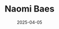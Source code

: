 ---
# Leave the homepage title empty to use the site title
title: "Naomi Baes"
date: 2025-04-05
type: landing

design:
  # Default section spacing
  spacing: "6rem"

sections:
  - block: resume-biography-3
    content:
      # Choose a user profile to display (a folder name within content/authors/)
      username: admin
      text: ""
      # Show a call-to-action button under your biography? (optional)
      button:
        text: CV
        url: /resume.pdf
    design:
      css_class: dark
      background:
        color: black
        image:
          # Add your image background to assets/media/.
          filename: stacked-peaks.svg
          filters:
            brightness: 0.7
          size: cover
          position: center
          parallax: false
  - block: markdown
    content:
      title: 'Research Program'
      subtitle: ''
      text: |-
        My research investigates how concepts change their meaning, focusing on mental health. With my PhD supervisors, I have developed a novel linguistic framework (**SIBling**) and measures to model lexical semantic change (LSC) along three dimensions that are typically overlooked by existing approaches.  

        **Key Contributions:**
        - **SIBling:** A theoretical model integrating insights from historical linguistics and psychology, reducing six types of LSC into three core dimensions: **Sentiment, Intensity, and Breadth (SIB)**. [[Prototype]](https://naomibaes.github.io/publication/journal-article_2024_acl_sibling/)
        - **SIB Toolkit:** Our computational implementation of SIBling, quantifying semantic change across SIB, plus related features (**salience** and **thematic content**). Designed for broad application across the social sciences and language domains (scientific, media, everyday).  
        - **LSC-Eval:** An evaluation framework that uses LLM-generated synthetic corpora to simulate *kinds* of LSC and validate LSC detection methods, identifying optimal dimension- and domain-specific approaches. [[Prototype]](https://naomibaes.github.io/publication/preprint_2025/) 
        - **Applications:** I apply SIBling to trace the historical semantic evolution of mental health-related concepts (e.g., *autism*, *schizophrenia*), analysing related cultural dynamics like **concept creep**, **pathologisation**, and **stigmatisation**.  

        This program: (1) offers a multidimensional model of conceptual change (*SIBling*), (2) develops or identifies computational tools for its application, (3) establishes a principled evaluation framework for LSC detection methods (*LSC-Eval*), and (4) demonstrates its value through detailed case studies. This body of work lays the groundwork for future extensions across disciplines (e.g., law, humanities) and languages.
    design:
      columns: '1' 
  - block: collection
    id: papers
    content:
      title: Featured Publications
      filters:
        folders:
          - publication
        featured_only: true
    design:
      view: article-grid
      columns: 2
  - block: collection
    content:
      title: Relevant Publications
      text: ""
      filters:
        folders:
          - publication
        exclude_featured: false
    design:
      view: citation
  - block: collection
    id: talks
    content:
      title: Invited Talks
      filters:
        folders:
          - talks
        featured_only: true
    design:
      view: article-grid
      columns: 1
  - block: collection
    id: news
    content:
      title: Recent News
      subtitle: ''
      text: ''
      filters:
        folders:
          - news
        exclude_folders:
          - resources
        author: ""
        category: ""
        tag: ""
        exclude_featured: false
        exclude_future: false
        exclude_past: false
        publication_type: ""
      page_type: post
      count: 5
      offset: 0
      order: desc
    design:
      view: date-title-summary
      spacing:
        padding: [0, 0, 0, 0]

  - block: markdown
    content:
      title: Quick Updates
      text: |
        <div style="font-size: 1rem">

        - Delighted to share my PhD research in recent and upcoming invited talks in September at the Change is Key! conference in Gothenburg, Utrecht, NRC Canada — and at the Mental Health Conference this October!

        - **5 Aug – 30 Sept 2025** — [Interning](https://www.changeiskey.org/post/25-08-04-naomi-visit/) at **[Change is Key!](https://www.changeiskey.org/about/)** (8 weeks). The program develops computational tools to trace how language, society, and culture evolve, applying NLP and corpus methods to study semantic change and variation across linguistics, digital humanities, and the social sciences.

        - Happy to have presented our new method evaluation framework [**LSC-Eval**](https://naomibaes.github.io/publication/preprint_2025/): *A General Evaluation Framework for Assessing Methods for Measuring Lexical Semantic Change with LLM-Generated Synthetic Data*, at **[ACL 2025, Vienna](https://2025.aclweb.org/)** two frameworks for modeling conceptual change — [**SIBling**](https://naomibaes.github.io/publication/journal-article_2024_acl_sibling/) and [**LSC-Eval**](https://naomibaes.github.io/publication/preprint_2025/) — at *[IC2S2’25](https://www.ic2s2-2025.org/)* (Norrköping), the International Conference on Computational Social Science.
        
        - New *corpus data* and *scripts* publicly available — see [Resources](https://naomibaes.github.io/resources/) tab.

        </div>
    design:
      columns: 1
      css_class: mt-4
---